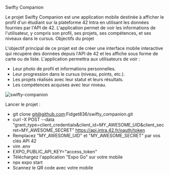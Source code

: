 Swifty Companion

Le projet Swifty Companion est une application mobile destinée à afficher le profil d'un étudiant sur la plateforme 42 Intra en utilisant les données fournies par l'API de 42. L'application permet de voir les informations de l'utilisateur, y compris son profil, ses projets, ses compétences, et ses niveaux dans le cursus.
Objectifs du projet

L'objectif principal de ce projet est de créer une interface mobile interactive qui récupère des données depuis l'API de 42 et les affiche sous forme de carte ou de liste. L'application permettra aux utilisateurs de voir :
  - Leur photo de profil et informations personnelles.
  - Leur progression dans le cursus (niveau, points, etc.).
  - Les projets réalisés avec leur statut et leurs résultats.
  - Les compétences acquises avec leur niveau.

![swifty-companion](https://github.com/user-attachments/assets/c92c5624-cb71-41fb-95d5-5c451e978d4d)

Lancer le projet :
  - git clone git@github.com:Fidget836/swifty_companion.git
  - curl -X POST --data "grant_type=client_credentials&client_id=MY_AWESOME_UID&client_secret=MY_AWESOME_SECRET" https://api.intra.42.fr/oauth/token
  - Remplacez "MY_AWESOME_UID" et "MY_AWESOME_SECRET" par vos clés API 42
  - vim .env
  - EXPO_PUBLIC_API_KEY="access_token"
  - Téléchargez l'application "Expo Go" sur votre mobile
  - npx expo start
  - Scannez le QR code avec votre mobile
